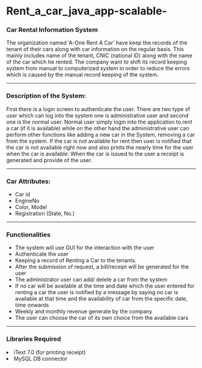 # Rent_a_car_java_app-scalable-
 <h3>Car Rental Information System</h3>
The organization named ‘A-One Rent A Car’ have keep the records of the tenant of their cars along with car information on the regular basis. This mainly includes name of the tenant, CNIC (national ID) along with the name of the car which he rented. The company want to shift its record keeping system from manual to computerized system in order to reduce the errors which is caused by the manual record keeping of the system.

----

<h3> Description of the System: </h3>
First there is a login screen to authenticate the user. There are two type of user which can log into the system one is administrative user and second one is the normal user. Normal user simply login into the application to rent a car (if it is available) while on the other hand the administrative user can perform other functions like adding a new car in the System, removing a car from the system. If the car is not available for rent then user is notified that the car is not available right now and also prints the nearly time for the user when the car is available. When the car is issued to the user a receipt is generated and provide of the user.

----

<h3>Car Attributes:</h3>
<ul>
<li> Car id </li>
<li>EngineNo</li> 
<li>Color, Model</li>
<li>Registration (State, No.)</li>
</ul>

----

<h3>Functionalities</h3> 
<ul>
<li> The system will use GUI for the interaction with the user</li>
<li> Authenticate the user </li>
<li> Keeping a record of Renting a Car to the tenants.</li>
<li>After the submission of request, a bill/receipt will be generated for the user</li>   
<li>The administrator user can add/ delete a car from the system</li>
<li>If no car will be available at the time and date which the user entered for renting a car the user is notified by a message by saying no car is available at that time and the availability of car from the specific date, time onwards</li>
<li>Weekly and monthly revenue generate by the company</li>
<li>The user can choose the car of its own choice from the available cars</li> 
 </ul>
 
 ----
 
 <h3>Libraries Required</h3> 
 <li> iText 7.0 (for printing receipt) </li>
 <li> MySQL DB connector </li>
 
 
